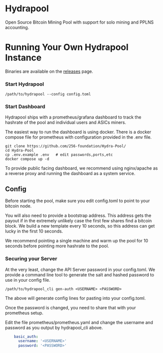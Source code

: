 # Hydrapool

Open Source Bitcoin Mining Pool with support for solo mining and PPLNS
accounting.

# Running Your Own Hydrapool Instance

Binaries are available on the [releases](/releases) page.

### Start Hydrapool

```
/path/to/hydrapool --config config.toml
```

### Start Dashboard

Hydrapool ships with a prometheus/grafana dashboard to track the
hashrate of the pool and individual users and ASICs miners.

The easiest way to run the dashboard is using docker. There is a
docker compose file for prometheus with configuration provided in the
.env file.

```
git clone https://github.com/256-foundation/Hydra-Pool/
cd Hydra-Pool
cp .env.example .env   # edit passwords,ports,etc
docker compose up -d
```

To provide public facing dashboard, we recommend using nginx/apache as
a reverse proxy and running the dashboard as a system service.

## Config

Before starting the pool, make sure you edit config.toml to point to
your bitcoin node.

You will also need to provide a bootstrap address. This address gets
the payout if in the extremely unlikely case the first few shares find
a bitcoin block. We build a new template every 10 seconds, so this
address can get lucky in the first 10 seconds.

We recommend pointing a single machine and warm up the pool for 10
seconds before pointing more hashrate to the pool.


### Securing your Server

At the very least, change the API Server password in your
config.toml. We provide a command line tool to generate the salt and
hashed password to use in your config file.

```
/path/to/hydrapool_cli gen-auth <USERNAME> <PASSWORD>
```

The above will generate config lines for pasting into your
config.toml.

Once the password is changed, you need to share that with your
prometheus setup.

Edit the file prometheus/prometheus.yaml and change the username and
password as you output by hydrapool_cli above.

```yaml
    basic_auth:
      username: '<USERNAME>'
      password: '<PASSWORD>'

```
